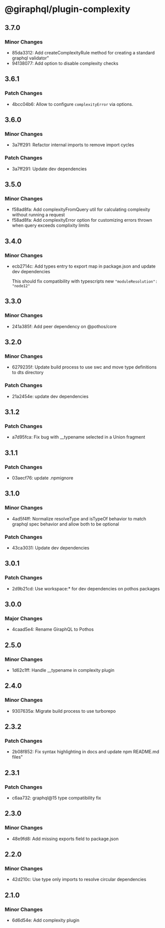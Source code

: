 # @giraphql/plugin-complexity

## 3.7.0

### Minor Changes

- 85da3312: Add createComplexityRule method for creating a standard graphql validator"
- 94138077: Add option to disable complexity checks

## 3.6.1

### Patch Changes

- 4bcc04b6: Allow to configure `complexityError` via options.

## 3.6.0

### Minor Changes

- 3a7ff291: Refactor internal imports to remove import cycles

### Patch Changes

- 3a7ff291: Update dev dependencies

## 3.5.0

### Minor Changes

- f58ad8fa: Add complexityFromQuery util for calculating complexity without running a request
- f58ad8fa: Add complexityError option for customizing errors thrown when query exceeds complixity
  limits

## 3.4.0

### Minor Changes

- ecb2714c: Add types entry to export map in package.json and update dev dependencies

  This should fix compatibility with typescripts new `"moduleResolution": "node12"`

## 3.3.0

### Minor Changes

- 241a385f: Add peer dependency on @pothos/core

## 3.2.0

### Minor Changes

- 6279235f: Update build process to use swc and move type definitions to dts directory

### Patch Changes

- 21a2454e: update dev dependencies

## 3.1.2

### Patch Changes

- a7d95fca: Fix bug with \_\_typename selected in a Union fragment

## 3.1.1

### Patch Changes

- 03aecf76: update .npmignore

## 3.1.0

### Minor Changes

- 4ad5f4ff: Normalize resolveType and isTypeOf behavior to match graphql spec behavior and allow
  both to be optional

### Patch Changes

- 43ca3031: Update dev dependencies

## 3.0.1

### Patch Changes

- 2d9b21cd: Use workspace:\* for dev dependencies on pothos packages

## 3.0.0

### Major Changes

- 4caad5e4: Rename GiraphQL to Pothos

## 2.5.0

### Minor Changes

- 1d62c1ff: Handle \_\_typename in complexity plugin

## 2.4.0

### Minor Changes

- 9307635a: Migrate build process to use turborepo

## 2.3.2

### Patch Changes

- 2b08f852: Fix syntax highlighting in docs and update npm README.md files"

## 2.3.1

### Patch Changes

- c6aa732: graphql@15 type compatibility fix

## 2.3.0

### Minor Changes

- 48e9fd8: Add missing exports field to package.json

## 2.2.0

### Minor Changes

- 42d210c: Use type only imports to resolve circular dependencies

## 2.1.0

### Minor Changes

- 6d6d54e: Add complexity plugin
